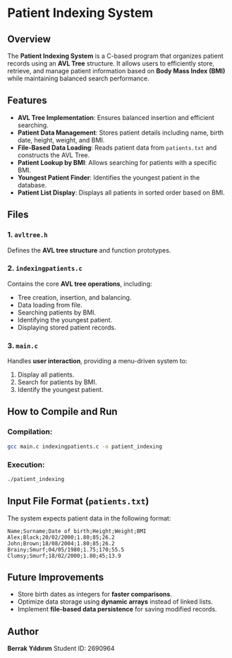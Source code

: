 # Patient Indexing System

## Overview
The **Patient Indexing System** is a C-based program that organizes patient records using an **AVL Tree** structure. It allows users to efficiently store, retrieve, and manage patient information based on **Body Mass Index (BMI)** while maintaining balanced search performance.

## Features
- **AVL Tree Implementation**: Ensures balanced insertion and efficient searching.
- **Patient Data Management**: Stores patient details including name, birth date, height, weight, and BMI.
- **File-Based Data Loading**: Reads patient data from `patients.txt` and constructs the AVL Tree.
- **Patient Lookup by BMI**: Allows searching for patients with a specific BMI.
- **Youngest Patient Finder**: Identifies the youngest patient in the database.
- **Patient List Display**: Displays all patients in sorted order based on BMI.

## Files
### 1. `avltree.h`
Defines the **AVL tree structure** and function prototypes.

### 2. `indexingpatients.c`
Contains the core **AVL tree operations**, including:
- Tree creation, insertion, and balancing.
- Data loading from file.
- Searching patients by BMI.
- Identifying the youngest patient.
- Displaying stored patient records.

### 3. `main.c`
Handles **user interaction**, providing a menu-driven system to:
1. Display all patients.
2. Search for patients by BMI.
3. Identify the youngest patient.

## How to Compile and Run
### Compilation:
```bash
gcc main.c indexingpatients.c -o patient_indexing
```
### Execution:
```bash
./patient_indexing
```
## Input File Format (`patients.txt`)
The system expects patient data in the following format:
```
Name;Surname;Date of birth;Height;Weight;BMI
Alex;Black;20/02/2000;1.80;85;26.2
John;Brown;18/08/2004;1.80;85;26.2
Brainy;Smurf;04/05/1980;1.75;170;55.5
Clumsy;Smurf;18/02/2000;1.80;45;13.9
```
## Future Improvements
- Store birth dates as integers for **faster comparisons**.
- Optimize data storage using **dynamic arrays** instead of linked lists.
- Implement **file-based data persistence** for saving modified records.

## Author
**Berrak Yıldırım**
Student ID: 2690964

